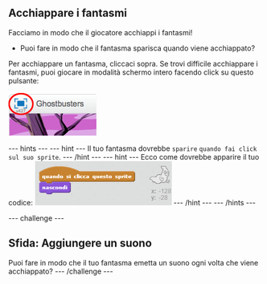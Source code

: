 ## Acchiappare i fantasmi

Facciamo in modo che il giocatore acchiappi i fantasmi!

+ Puoi fare in modo che il fantasma sparisca quando viene acchiappato?

Per acchiappare un fantasma, cliccaci sopra. Se trovi difficile acchiappare i fantasmi, puoi giocare in modalità schermo intero facendo click su questo pulsante:

![screenshot](images/ghost-fullscreen.png)

\--- hints \--- \--- hint \--- Il tuo fantasma dovrebbe `sparire` `quando fai click sul suo sprite`. \--- /hint \--- \--- hint \--- Ecco come dovrebbe apparire il tuo codice: ![screenshot](images/ghost-catch-code.png) \--- /hint \--- \--- /hints \---

\--- challenge \---

## Sfida: Aggiungere un suono

Puoi fare in modo che il tuo fantasma emetta un suono ogni volta che viene acchiappato? \--- /challenge \---